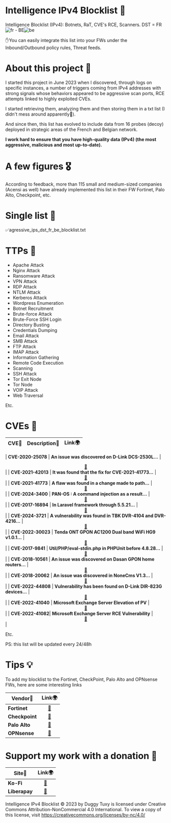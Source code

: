 # Intelligence IPv4 Blocklist 🧱

Intelligence Blocklist (IPv4): Botnets, RaT, CVE's RCE, Scanners. DST = FR![fr](https://github.com/user-attachments/assets/32761f6d-9980-4dbc-bc90-3a1076ea3891) - BE![be](https://github.com/user-attachments/assets/b1ecb2d5-4358-4c80-8469-d84a4ff0ded8)

✋You can easily integrate this list into your FWs under the Inbound/Outbound policy rules, Threat feeds.

# About this project 🧪

I started this project in June 2023 when I discovered, through logs on specific instances, a number of triggers coming from IPv4 addresses with strong signals whose behaviors appeared to be aggressive scan ports, RCE attempts linked to highly exploited CVEs.

I started retrieving them, analyzing them and then storing them in a txt list (I didn't mess around apparently🤣).

And since then, this list has evolved to include data from 16 probes (decoy) deployed in strategic areas of the French and Belgian network.

**I work hard to ensure that you have high-quality data (IPv4) (the most aggressive, malicious and most up-to-date).**

# A few figures 🎖️

According to feedback, more than 115 small and medium-sized companies (Acensi as well) have already implemented this list in their FW Fortinet, Palo Alto, Checkpoint, etc.

# Single list 📄

✅agressive_ips_dst_fr_be_blocklist.txt

# TTPs 🐞

- Apache Attack
- Nginx Attack
- Ransomware Attack
- VPN Attack
- RDP Attack
- NTLM Attack
- Kerberos Attack
- Wordpress Enumeration
- Botnet Recruitment
- Brute-force Attack
- Brute-Force SSH Login
- Directory Busting
- Credentials Dumping
- Email Attack
- SMB Attack
- FTP Attack
- IMAP Attack
- Information Gathering
- Remote Code Execution
- Scanning
- SSH Attack
- Tor Exit Node
- Tor Node
- VOIP Attack
- Web Traversal

Etc.

# CVEs 🔩

| **CVE**🐞 | **Description**📜 | **Link**🌍 |
|---|---|---|

| **CVE-2020-25078** | **An issue was discovered on D-Link DCS-2530L...**  | <div align="center"><a href="https://nvd.nist.gov/vuln/detail/CVE-2020-25078">🔗</a></div> |
| **CVE-2021-42013** | **It was found that the fix for CVE-2021-41773...** | <div align="center"><a href="https://nvd.nist.gov/vuln/detail/CVE-2021-42013">🔗</a></div> |
| **CVE-2021-41773** | **A flaw was found in a change made to path...**  | <div align="center"><a href="https://nvd.nist.gov/vuln/detail/CVE-2021-41773">🔗</a></div> |
| **CVE-2024-3400** | **PAN-OS : A command injection as a result...**  | <div align="center"><a href="https://nvd.nist.gov/vuln/detail/CVE-2024-3400">🔗</a></div> |
| **CVE-2017-16894** | **In Laravel framework through 5.5.21...**  | <div align="center"><a href="https://nvd.nist.gov/vuln/detail/CVE-2017-16894">🔗</a></div> |
| **CVE-2024-3721** | **A vulnerability was found in TBK DVR-4104 and DVR-4216...**  | <div align="center"><a href="https://nvd.nist.gov/vuln/detail/CVE-2024-3721">🔗</a></div> |
| **CVE-2022-30023** | **Tenda ONT GPON AC1200 Dual band WiFi HG9 v1.0.1...**  | <div align="center"><a href="https://nvd.nist.gov/vuln/detail/CVE-2022-30023">🔗</a></div> |
| **CVE-2017-9841** | **Util/PHP/eval-stdin.php in PHPUnit before 4.8.28...**  | <div align="center"><a href="https://nvd.nist.gov/vuln/detail/CVE-2017-9841">🔗</a></div> |
| **CVE-2018-10561** | **An issue was discovered on Dasan GPON home routers...**  | <div align="center"><a href="https://nvd.nist.gov/vuln/detail/CVE-2018-10561">🔗</a></div> |
| **CVE-2018-20062** | **An issue was discovered in NoneCms V1.3...**  | <div align="center"><a href="https://nvd.nist.gov/vuln/detail/CVE-2018-20062">🔗</a></div> |
| **CVE-2022-44808** | **Vulnerability has been found on D-Link DIR-823G devices...**  | <div align="center"><a href="https://nvd.nist.gov/vuln/detail/CVE-2022-44808">🔗</a></div> |
| **CVE-2022-41040** | **Microsoft Exchange Server Elevation of PV**  | <div align="center"><a href="https://nvd.nist.gov/vuln/detail/CVE-2022-41040">🔗</a></div> |
| **CVE-2022-41082**| **Microsoft Exchange Server RCE Vulnerability**  | <div align="center"><a href="https://nvd.nist.gov/vuln/detail/CVE-2022-41082">🔗</a></div> |

Etc.

PS: this list will be updated every 24/48h

# Tips 💡

To add my blocklist to the Fortinet, CheckPoint, Palo Alto and OPNsense FWs, here are some interesting links

| **Vendor**🧱 | **Link**🌍 |
|---|---|
| **Fortinet** | <div align="center"><a href="https://docs.fortinet.com/document/fortigate/7.2.0/administration-guide/891236">🔗</a></div> |
| **Checkpoint** | <div align="center"><a href="https://sc1.checkpoint.com/documents/R80.20SP/WebAdminGuides/EN/CP_R80.20SP_Maestro_AdminGuide/Topics-Maestro-AG/IP-Block-Feature.htm">🔗</a></div> |
| **Palo Alto** | <div align="center"><a href="https://docs.paloaltonetworks.com/pan-os/10-2/pan-os-admin/policy/use-an-external-dynamic-list-in-policy/configure-the-firewall-to-access-an-external-dynamic-list">🔗</a></div> |
| **OPNsense** | <div align="center"><a href="https://slash-root.fr/opnsense-block-malicious-ips/">🔗</a></div> |

# Support my work with a donation 🙏

| **Site**📍 | **Link**🌍 |
|---|---|
| **Ko-Fi** | <div align="center"><a href="https://ko-fi.com/laurentmduggytuxy">🔗</a></div> |
| **Liberapay** | <div align="center"><a href="https://liberapay.com/Duggy_Tuxy">🔗</a></div> |

Intelligence IPv4 Blocklist © 2023 by Duggy Tuxy is licensed under Creative Commons Attribution-NonCommercial 4.0 International. To view a copy of this license, visit https://creativecommons.org/licenses/by-nc/4.0/
